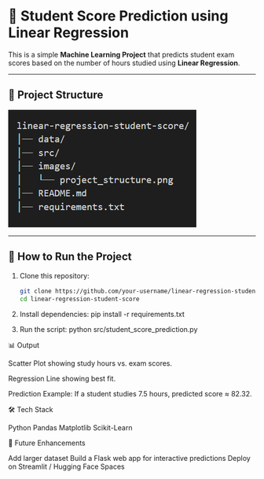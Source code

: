 # 🎯 Student Score Prediction using Linear Regression

This is a simple **Machine Learning Project** that predicts student exam scores based on the number of hours studied using **Linear Regression**.

---

## 📂 Project Structure


![Project Structure](images/project_structure.png)


---

## 🚀 How to Run the Project

1. Clone this repository:
   ```bash
   git clone https://github.com/your-username/linear-regression-student-score.git
   cd linear-regression-student-score

2. Install dependencies:
pip install -r requirements.txt

3. Run the script:
python src/student_score_prediction.py

📊 Output

Scatter Plot showing study hours vs. exam scores.

Regression Line showing best fit.

Prediction Example:
If a student studies 7.5 hours, predicted score ≈ 82.32.


🛠️ Tech Stack

Python
Pandas
Matplotlib
Scikit-Learn

📌 Future Enhancements

Add larger dataset
Build a Flask web app for interactive predictions
Deploy on Streamlit / Hugging Face Spaces